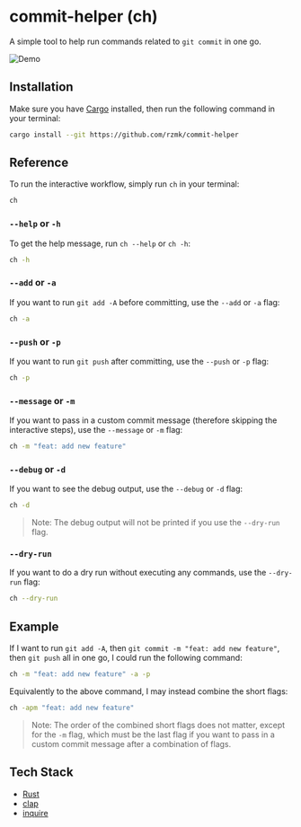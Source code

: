 # commit-helper (ch)

A simple tool to help run commands related to `git commit` in one go.

![Demo](demo.gif)

## Installation

Make sure you have [Cargo](https://doc.rust-lang.org/cargo/getting-started/installation.html) installed, then run the following command in your terminal:

```bash
cargo install --git https://github.com/rzmk/commit-helper
```

## Reference

To run the interactive workflow, simply run `ch` in your terminal:

```bash
ch
```

### `--help` or `-h`

To get the help message, run `ch --help` or `ch -h`:

```bash
ch -h
```

### `--add` or `-a`

If you want to run `git add -A` before committing, use the `--add` or `-a` flag:

```bash
ch -a
```

### `--push` or `-p`

If you want to run `git push` after committing, use the `--push` or `-p` flag:

```bash
ch -p
```

### `--message` or `-m`

If you want to pass in a custom commit message (therefore skipping the interactive steps), use the `--message` or `-m` flag:

```bash
ch -m "feat: add new feature"
```

### `--debug` or `-d`

If you want to see the debug output, use the `--debug` or `-d` flag:

```bash
ch -d
```

> Note: The debug output will not be printed if you use the `--dry-run` flag.

### `--dry-run`

If you want to do a dry run without executing any commands, use the `--dry-run` flag:

```bash
ch --dry-run
```

## Example

If I want to run `git add -A`, then `git commit -m "feat: add new feature"`, then `git push` all in one go, I could run the following command:

```bash
ch -m "feat: add new feature" -a -p
```

Equivalently to the above command, I may instead combine the short flags:

```bash
ch -apm "feat: add new feature"
```

> Note: The order of the combined short flags does not matter, except for the `-m` flag, which must be the last flag if you want to pass in a custom commit message after a combination of flags.

## Tech Stack

-   [Rust](https://www.rust-lang.org/)
-   [clap](https://github.com/clap-rs/clap)
-   [inquire](https://github.com/mikaelmello/inquire)
